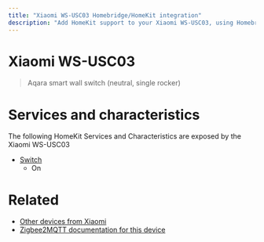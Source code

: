 ```yaml
---
title: "Xiaomi WS-USC03 Homebridge/HomeKit integration"
description: "Add HomeKit support to your Xiaomi WS-USC03, using Homebridge, Zigbee2MQTT and homebridge-z2m."
---
```

<!---
This file has been GENERATED using src/docgen/docgen.ts
DO NOT EDIT THIS FILE MANUALLY!
-->
# Xiaomi WS-USC03
> Aqara smart wall switch (neutral, single rocker)


# Services and characteristics
The following HomeKit Services and Characteristics are exposed by
the Xiaomi WS-USC03

* [Switch](../../switch.md)
  * On


# Related
* [Other devices from Xiaomi](../index.md#xiaomi)
* [Zigbee2MQTT documentation for this device](https://www.zigbee2mqtt.io/devices/WS-USC03.html)